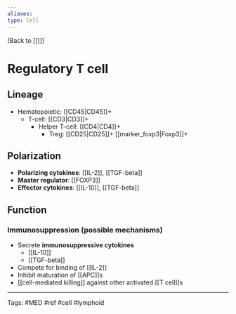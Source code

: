 ```yaml
---
aliases: 
type: Cell
---
```


(Back to [[]])

# Regulatory T cell

## Lineage
- Hematopoietic: [[CD45|CD45]]+
	- T-cell: [[CD3|CD3]]+
		- Helper T-cell: [[CD4|CD4]]+
			- Treg: [[CD25|CD25]]+ [[marker_foxp3|Foxp3]]+
## Polarization
- **Polarizing cytokines**:  [[IL-2]], [[TGF-beta]]
- **Master regulator**: [[FOXP3]]
- **Effector cytokines**: [[IL-10]], [[TGF-beta]]
## Function
### Immunosuppression (possible mechanisms)
- Secrete **immunosuppressive cytokines**
	- [[IL-10]]
	- [[TGF-beta]]
- Compete for binding of [[IL-2]]
- Inhibit maturation of [[APC]]s
- [[cell-mediated killing]] against other activated [[T cell]]s

---
Tags: #MED #ref #cell #lymphoid



